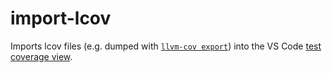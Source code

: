 # import-lcov

Imports lcov files (e.g. dumped with
[`llvm-cov export`](https://llvm.org/docs/CommandGuide/llvm-cov.html#export-command))
into the VS Code
[test coverage view](https://code.visualstudio.com/updates/v1_88#_test-coverages).
